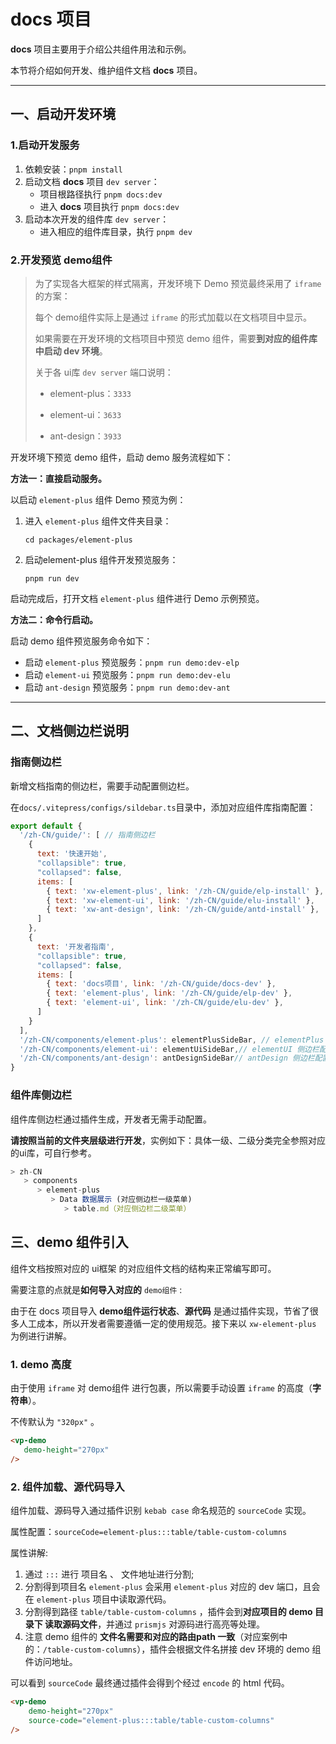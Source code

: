 # docs 项目

**docs** 项目主要用于介绍公共组件用法和示例。

本节将介绍如何开发、维护组件文档 **docs** 项目。

---



## 一、启动开发环境

### **1.启动开发服务**

1. 依赖安装：`pnpm install`
2. 启动文档 **docs** 项目 `dev server`：
   - 项目根路径执行 `pnpm docs:dev`
   - 进入 **docs** 项目执行 `pnpm docs:dev`
3. 启动本次开发的组件库 `dev server`：
   - 进入相应的组件库目录，执行 `pnpm dev`
   



### **2.开发预览 demo组件** 

> 为了实现各大框架的样式隔离，开发环境下 Demo 预览最终采用了 `iframe` 的方案：
>
> 每个 demo组件实际上是通过 `iframe` 的形式加载以在文档项目中显示。
>
> 如果需要在开发环境的文档项目中预览 demo 组件，需要**到对应的组件库中启动 dev 环境**。
>
> 关于各 ui库 `dev server` 端口说明：
>
> * element-plus：`3333`
>
> * element-ui：`3633`
>
> * ant-design：`3933`

开发环境下预览 demo 组件，启动 demo 服务流程如下：

**方法一：直接启动服务。**

以启动 `element-plus` 组件 Demo 预览为例：

1. 进入 `element-plus` 组件文件夹目录：

   ```shell
   cd packages/element-plus 
   ```

2. 启动element-plus 组件开发预览服务：

   ```shell
   pnpm run dev
   ```

启动完成后，打开文档 `element-plus` 组件进行 Demo 示例预览。

**方法二：命令行启动。**

启动 demo 组件预览服务命令如下：

* 启动 `element-plus` 预览服务：`pnpm run demo:dev-elp`
* 启动 `element-ui`     预览服务：`pnpm run demo:dev-elu`
* 启动 `ant-design`     预览服务：`pnpm run demo:dev-ant`



---



## 二、文档侧边栏说明
### **指南侧边栏**

新增文档指南的侧边栏，需要手动配置侧边栏。

在`docs/.vitepress/configs/sildebar.ts`目录中，添加对应组件库指南配置：

```js
export default {
  '/zh-CN/guide/': [ // 指南侧边栏
    {
      text: '快速开始',
      "collapsible": true,
      "collapsed": false,
      items: [
        { text: 'xw-element-plus', link: '/zh-CN/guide/elp-install' },
        { text: 'xw-element-ui', link: '/zh-CN/guide/elu-install' },
        { text: 'xw-ant-design', link: '/zh-CN/guide/antd-install' },
      ]
    },
    {
      text: '开发者指南',
      "collapsible": true,
      "collapsed": false,
      items: [
        { text: 'docs项目', link: '/zh-CN/guide/docs-dev' },
        { text: 'element-plus', link: '/zh-CN/guide/elp-dev' },
        { text: 'element-ui', link: '/zh-CN/guide/elu-dev' },
      ]
    }
  ],
  '/zh-CN/components/element-plus': elementPlusSideBar, // elementPlus 侧边栏配置
  '/zh-CN/components/element-ui': elementUiSideBar,// elementUI 侧边栏配置
  '/zh-CN/components/ant-design': antDesignSideBar// antDesign 侧边栏配置
}

```



### **组件库侧边栏**

组件库侧边栏通过插件生成，开发者无需手动配置。

**请按照当前的文件夹层级进行开发**，实例如下：具体一级、二级分类完全参照对应的ui库，可自行参考。

```js
> zh-CN
   > components
      > element-plus
         > Data 数据展示 (对应侧边栏一级菜单)
            > table.md（对应侧边栏二级菜单）
```

## 三、demo 组件引入

组件文档按照对应的 ui框架 的对应组件文档的结构来正常编写即可。

需要注意的点就是**如何导入对应的** `demo组件` :

由于在 docs 项目导入 **demo组件运行状态**、**源代码** 是通过插件实现，节省了很多人工成本，所以开发者需要遵循一定的使用规范。接下来以 `xw-element-plus` 为例进行讲解。

### 1. demo 高度
由于使用 `iframe` 对 demo组件 进行包裹，所以需要手动设置 `iframe` 的高度（**字符串**）。

不传默认为 `"320px"` 。

```html
<vp-demo
   demo-height="270px"
/>
```

### 2. 组件加载、源代码导入
组件加载、源码导入通过插件识别 `kebab case` 命名规范的 `sourceCode` 实现。

属性配置：`sourceCode=element-plus:::table/table-custom-columns`

属性讲解: 
1. 通过 `:::` 进行 项目名 、 文件地址进行分割;
2. 分割得到项目名 `element-plus` 会采用 `element-plus` 对应的 dev 端口，且会在 `element-plus` 项目中读取源代码。
3. 分割得到路径 `table/table-custom-columns` ，插件会到**对应项目的 demo 目录下 读取源码文件**，并通过 `prismjs` 对源码进行高亮等处理。
4. 注意 demo 组件的 **文件名需要和对应的路由path 一致**（对应案例中的：`/table-custom-columns`），插件会根据文件名拼接 dev 环境的 demo 组件访问地址。

可以看到 `sourceCode` 最终通过插件会得到个经过 `encode` 的 html 代码。
```html
<vp-demo
    demo-height="270px"
    source-code="element-plus:::table/table-custom-columns"
/>
```
